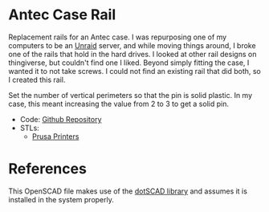 # Antec Case Rail

Replacement rails for an Antec case.
I was repurposing one of my computers to be an [Unraid](https://unraid.net/) server, and while moving things around, I broke one of the rails that hold in the hard drives.
I looked at other rail designs on thingiverse, but couldn't find one I liked.
Beyond simply fitting the case, I wanted it to not take screws.
I could not find an existing rail that did both, so I created this rail.

Set the number of vertical perimeters so that the pin is solid plastic.
In my case, this meant increasing the value from 2 to 3 to get a solid pin.

- Code: [Github Repository](https://github.com/AnthonyZ71/antec_case_rail)
- STLs:
  - [Prusa Printers](https://www.prusaprinters.org/print/112341)

# References 

This OpenSCAD file makes use of the [dotSCAD library](https://github.com/JustinSDK/dotSCAD) and assumes it is installed in the system properly.

